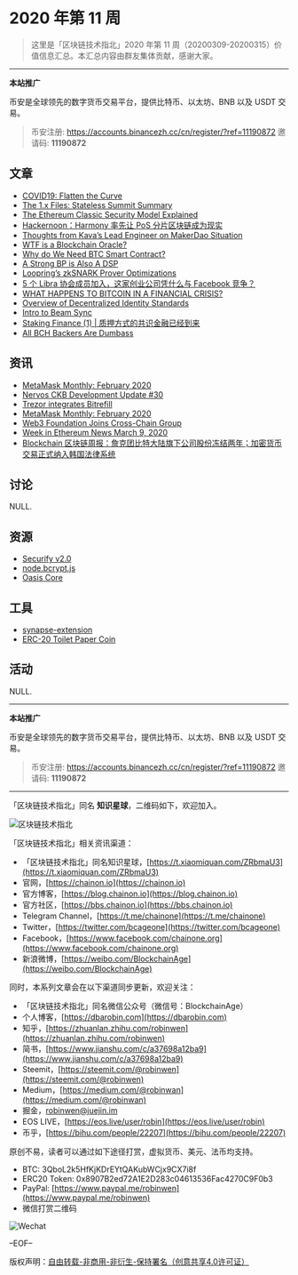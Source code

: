 # 2020 年第 11 周

> 这里是「区块链技术指北」2020 年第 11 周（20200309-20200315）价值信息汇总。本汇总内容由群友集体贡献，感谢大家。

***

**本站推广**

币安是全球领先的数字货币交易平台，提供比特币、以太坊、BNB 以及 USDT 交易。

> 币安注册: https://accounts.binancezh.cc/cn/register/?ref=11190872
> 邀请码: **11190872**

## 文章

* [COVID19: Flatten the Curve](https://bbs.chainon.io/d/5391)
* [The 1.x Files: Stateless Summit Summary](https://bbs.chainon.io/d/5392)
* [The Ethereum Classic Security Model Explained](https://bbs.chainon.io/d/5393)
* [Hackernoon：Harmony 率先让 PoS 分片区块链成为现实](https://bbs.chainon.io/d/5394)
* [Thoughts from Kava’s Lead Engineer on MakerDao Situation](https://bbs.chainon.io/d/5395)
* [WTF is a Blockchain Oracle?](https://bbs.chainon.io/d/5397)
* [Why do We Need BTC Smart Contract?](https://bbs.chainon.io/d/5400)
* [A Strong BP is Also A DSP](https://bbs.chainon.io/d/5402)
* [Loopring’s zkSNARK Prover Optimizations](https://bbs.chainon.io/d/5405)
* [5 个 Libra 协会成员加入，这家创业公司凭什么与 Facebook 竞争？](https://bbs.chainon.io/d/5406)
* [WHAT HAPPENS TO BITCOIN IN A FINANCIAL CRISIS?](https://bbs.chainon.io/d/5408)
* [Overview of Decentralized Identity Standards](https://bbs.chainon.io/d/5409)
* [Intro to Beam Sync](https://bbs.chainon.io/d/5410)
* [Staking Finance (1) | 质押方式的共识金融已经到来](https://bbs.chainon.io/d/5411)
* [All BCH Backers Are Dumbass](https://bbs.chainon.io/d/5417)

## 资讯

* [MetaMask Monthly: February 2020](https://bbs.chainon.io/d/5396)
* [Nervos CKB Development Update #30](https://bbs.chainon.io/d/5398)
* [Trezor integrates Bitrefill](https://bbs.chainon.io/d/5399)
* [MetaMask Monthly: February 2020](https://bbs.chainon.io/d/5401)
* [Web3 Foundation Joins Cross-Chain Group](https://bbs.chainon.io/d/5403)
* [Week in Ethereum News March 9, 2020](https://bbs.chainon.io/d/5404)
* [Blockchain 区块链周报：詹克团比特大陆旗下公司股份冻结两年；加密货币交易正式纳入韩国法律系统](https://bbs.chainon.io/d/5407)

## 讨论

NULL.

## 资源

* [Securify v2.0](https://bbs.chainon.io/d/5413)
* [node.bcrypt.js](https://bbs.chainon.io/d/5415)
* [Oasis Core](https://bbs.chainon.io/d/5416)

## 工具

* [synapse-extension](https://bbs.chainon.io/d/5412)
* [ERC-20 Toilet Paper Coin](https://bbs.chainon.io/d/5414)

## 活动

NULL.

***

**本站推广**

币安是全球领先的数字货币交易平台，提供比特币、以太坊、BNB 以及 USDT 交易。

> 币安注册: https://accounts.binancezh.cc/cn/register/?ref=11190872
> 邀请码: **11190872**

***

「区块链技术指北」同名 **知识星球**，二维码如下，欢迎加入。

![区块链技术指北](https://cdn.dbarobin.com/3YzonTR.png)

「区块链技术指北」相关资讯渠道：

* 「区块链技术指北」同名知识星球，[https://t.xiaomiquan.com/ZRbmaU3](https://t.xiaomiquan.com/ZRbmaU3)
* 官网，[https://chainon.io](https://chainon.io)
* 官方博客，[https://blog.chainon.io](https://blog.chainon.io)
* 官方社区，[https://bbs.chainon.io](https://bbs.chainon.io)
* Telegram Channel，[https://t.me/chainone](https://t.me/chainone)
* Twitter，[https://twitter.com/bcageone](https://twitter.com/bcageone)
* Facebook，[https://www.facebook.com/chainone.org](https://www.facebook.com/chainone.org)
* 新浪微博，[https://weibo.com/BlockchainAge](https://weibo.com/BlockchainAge)

同时，本系列文章会在以下渠道同步更新，欢迎关注：

* 「区块链技术指北」同名微信公众号（微信号：BlockchainAge）
* 个人博客，[https://dbarobin.com](https://dbarobin.com)
* 知乎，[https://zhuanlan.zhihu.com/robinwen](https://zhuanlan.zhihu.com/robinwen)
* 简书，[https://www.jianshu.com/c/a37698a12ba9](https://www.jianshu.com/c/a37698a12ba9)
* Steemit，[https://steemit.com/@robinwen](https://steemit.com/@robinwen)
* Medium，[https://medium.com/@robinwan](https://medium.com/@robinwan)
* 掘金，[robinwen@juejin.im](https://juejin.im/user/5673ccae60b2260ee435f89a/posts)
* EOS LIVE，[https://eos.live/user/robin](https://eos.live/user/robin)
* 币乎，[https://bihu.com/people/22207](https://bihu.com/people/22207)

原创不易，读者可以通过如下途径打赏，虚拟货币、美元、法币均支持。

* BTC: 3QboL2k5HfKjKDrEYtQAKubWCjx9CX7i8f
* ERC20 Token: 0x8907B2ed72A1E2D283c04613536Fac4270C9F0b3
* PayPal: [https://www.paypal.me/robinwen](https://www.paypal.me/robinwen)
* 微信打赏二维码

![Wechat](https://cdn.dbarobin.com/SzoNl5b.jpg)

–EOF–

版权声明：[自由转载-非商用-非衍生-保持署名（创意共享4.0许可证）](http://creativecommons.org/licenses/by-nc-nd/4.0/deed.zh)